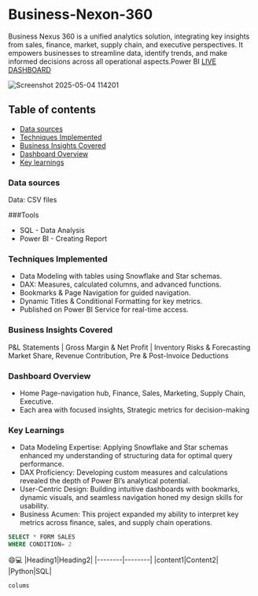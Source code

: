 # Business-Nexon-360
Business Nexus 360 is a unified analytics solution, integrating key insights from sales, finance, market, supply chain, and executive perspectives. It empowers businesses to streamline data, identify trends, and make informed decisions across all operational aspects.Power BI [LIVE DASHBOARD](https://app.powerbi.com/view?r=eyJrIjoiNzc1ZjBkMTYtNTZhYy00ZTBkLWE2MGQtOGNjMTE3ZmNhNDZiIiwidCI6ImM2ZTU0OWIzLTVmNDUtNDAzMi1hYWU5LWQ0MjQ0ZGM1YjJjNCJ9)

![Screenshot 2025-05-04 114201](https://github.com/user-attachments/assets/2258171b-459f-4915-80d7-c120515ca95b)

## Table of contents
- [Data sources](#Data-sources)
- [Techniques Implemented](Techniques-Implemented)
- [Business Insights Covered](Business-Insights-Covered)
- [Dashboard Overview](Dashboard-Overview)
- [Key learnings](#Key-learnings)
### Data sources
Data: CSV files

###Tools
- SQL - Data Analysis
- Power BI - Creating Report

### Techniques Implemented
- Data Modeling with tables using Snowflake and Star schemas.
- DAX: Measures, calculated columns, and advanced functions.
- Bookmarks & Page Navigation for guided navigation.
- Dynamic Titles & Conditional Formatting for key metrics.
- Published on Power BI Service for real-time access.

### Business Insights Covered
 P&L Statements | Gross Margin & Net Profit | Inventory Risks & Forecasting Market Share, Revenue Contribution, Pre & Post-Invoice Deductions

### Dashboard Overview
- Home Page-navigation hub, Finance, Sales, Marketing, Supply Chain, Executive.
- Each area with focused insights, Strategic metrics for decision-making

### Key Learnings
- Data Modeling Expertise: Applying Snowflake and Star schemas enhanced my understanding of structuring data for optimal query performance.
- DAX Proficiency: Developing custom measures and calculations revealed the depth of Power BI’s analytical potential.
- User-Centric Design: Building intuitive dashboards with bookmarks, dynamic visuals, and seamless navigation honed my design skills for usability.
- Business Acumen: This project expanded my ability to interpret key metrics across finance, sales, and supply chain operations.

```sql
SELECT * FORM SALES
WHERE CONDITION= 2
```
😄💻
|Heading1|Heading2|
|--------|--------|
|content1|Content2|
|Python|SQL|

`colums`
